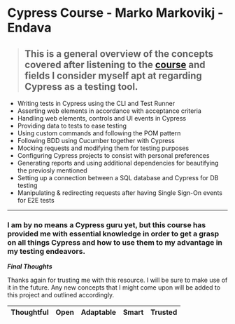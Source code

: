 # Cypress Course - Marko Markovikj - Endava

> ## This is a general overview of the concepts covered after listening to the [course](https://www.udemy.com/course/cypress-tutorial/) and fields I consider myself apt at regarding Cypress as a testing tool.

- Writing tests in Cypress using the CLI and Test Runner
- Asserting web elements in accordance with acceptance criteria
- Handling web elements, controls and UI events in Cypress
- Providing data to tests to ease testing
- Using custom commands and following the POM pattern
- Following BDD using Cucumber together with Cypress
- Mocking requests and modifying them for testing purposes
- Configuring Cypress projects to consist with personal preferences
- Generating reports and using additional dependencies for beautifying the previosly mentioned
- Setting up a connection between a SQL database and Cypress for DB testing
- Manipulating & redirecting requests after having Single Sign-On events for E2E tests

---

### I am by no means a Cypress guru yet, but this course has provided me with essential knowledge in order to get a grasp on all things Cypress and how to use them to my advantage in my testing endeavors.

**_Final Thoughts_**

Thanks again for trusting me with this resource. I will be sure to make use of it in the future. Any new concepts that I might come upon will be added to this project and outlined accordingly.

| Thoughtful | Open | Adaptable | Smart | Trusted |
| ---------- | ---- | --------- | ----- | ------- |
